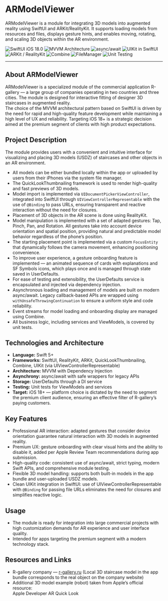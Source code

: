 # ARModelViewer

ARModelViewer is a module for integrating 3D models into augmented reality using SwiftUI and ARKit/RealityKit. It supports loading models from resources and files, displays gesture hints, and enables moving, rotating, and scaling 3D objects within the AR environment.

![SwiftUI iOS 18.0](https://img.shields.io/badge/SwiftUI-iOS%2018.0-0366d6?style=flat&logo=swift&logoColor=white)
![MVVM Architecture](https://img.shields.io/badge/-MVVM-0366d6?style=flat&logo=swift&logoColor=white&labelColor=555555)
![async/await](https://img.shields.io/badge/-async%2Fawait-0366d6?style=flat&logo=swift&logoColor=white&labelColor=555555)
![UIKit in SwiftUI](https://img.shields.io/badge/-UIKit%20in%20SwiftUI-0366d6?style=flat&logo=swift&logoColor=white&labelColor=555555)
![ARKit / RealityKit](https://img.shields.io/badge/-ARKit%20%2F%20RealityKit-0366d6?style=flat&logo=apple&logoColor=white&labelColor=555555)
![Combine](https://img.shields.io/badge/-Combine-0366d6?style=flat&logo=apple&logoColor=white&labelColor=555555)
![FileManager](https://img.shields.io/badge/-FileManager-0366d6?style=flat&logo=apple&logoColor=white&labelColor=555555)
![Unit Testing](https://img.shields.io/badge/-Unit%20Testing-0366d6?style=flat&logo=xcode&logoColor=white&labelColor=555555)

---

## About ARModelViewer

ARModelViewer is a specialized module of the commercial application R-gallery — a large group of companies operating in two countries and three cities. The module is designed for interactive fitting of designer 3D staircases in augmented reality.  
The choice of the MVVM architectural pattern based on SwiftUI is driven by the need for rapid and high-quality feature development while maintaining a high level of UX and reliability. Targeting iOS 18+ is a strategic decision aimed at the premium segment of clients with high product expectations.

## Project Description

The module provides users with a convenient and intuitive interface for visualizing and placing 3D models (USDZ) of staircases and other objects in an AR environment.  
- All models can be either bundled locally within the app or uploaded by users from their iPhones via the system file manager.  
- The QuickLookThumbnailing framework is used to render high-quality and fast previews of 3D models.  
- Model import is implemented via `UIDocumentPickerViewController`, integrated into SwiftUI through `UIViewControllerRepresentable` with the use of `@Binding` to pass URLs, ensuring transparent and reactive interaction without the need for closures.  
- Placement of 3D objects in the AR scene is done using RealityKit.  
- Model manipulation is implemented with a set of adapted gestures: Tap, Pinch, Pan, and Rotation. All gestures take into account device orientation and spatial position, providing natural and predictable model behavior regardless of the phone’s position.  
- The starting placement point is implemented via a custom `FocusEntity` that dynamically follows the camera movement, enhancing positioning convenience.  
- To improve user experience, a gesture onboarding feature is implemented — an animated sequence of cards with explanations and SF Symbols icons, which plays once and is managed through state saved in UserDefaults.  
- For ease of testing and extensibility, the UserDefaults service is encapsulated and injected via dependency injection.  
- Asynchronous loading and management of models are built on modern async/await. Legacy callback-based APIs are wrapped using `withUnsafeThrowingContinuation` to ensure a uniform style and code reliability.  
- Event streams for model loading and onboarding display are managed using Combine.  
- All business logic, including services and ViewModels, is covered by unit tests.

## Technologies and Architecture

- **Language:** Swift 5+  
- **Frameworks:** SwiftUI, RealityKit, ARKit, QuickLookThumbnailing, Combine, UIKit (via UIViewControllerRepresentable)  
- **Architecture:** MVVM with Dependency Injection  
- **Asynchrony:** async/await with safe wrappers for legacy APIs  
- **Storage:** UserDefaults through a DI service  
- **Testing:** Unit tests for ViewModels and services  
- **Target:** iOS 18+ — platform choice is dictated by the need to segment the premium client audience, ensuring an effective filter of R-gallery’s paying customers.

## Key Features

- Professional AR interaction: adapted gestures that consider device orientation guarantee natural interaction with 3D models in augmented reality.  
- Premium UX: gesture onboarding with clear visual hints and the ability to disable it, added per Apple Review Team recommendations during app submission.  
- High-quality code: consistent use of async/await, strict typing, modern Swift APIs, and comprehensive module testing.  
- Flexible 3D model handling: supports both built-in models in the app bundle and user-uploaded USDZ models.  
- Clean UIKit integration in SwiftUI: use of UIViewControllerRepresentable with `@Binding` for passing file URLs eliminates the need for closures and simplifies reactive logic.

## Usage

- The module is ready for integration into large commercial projects with high customization demands for AR experience and user interface quality.  
- Intended for apps targeting the premium segment with a modern technology stack.

## Resources and Links

- R-gallery company — [r-gallery.ru](https://r-gallery.ru](https://www.r-gallery.ru/ulica_akademgorodok_kja/))  
(Local 3D staircase model in the app bundle corresponds to the real object on the company website)  
- Additional 3D model example (robot) taken from Apple’s official resource:  
Apple Developer AR Quick Look
